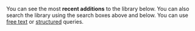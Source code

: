 You can see the most __recent additions__ to the library below. You can also search the library using the search boxes above and below. You can use [free text](#instructions.search.free) or [structured](#instructions.search.structured) queries. 
